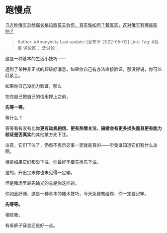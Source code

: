 # 跑慢点
[乌方称俄军总参谋长格拉西莫夫负伤，真实性如何？若属实，这对俄军有哪些影响？](https://www.zhihu.com/question/530996641/answer/2466749067)

> Author: #Anonymity
> Last update: [发布于 2022-05-02]
> Link:
> Tag: #处事
> 评论区：
> 泛讨论：

这是一种基本的生活小技巧——

遇到了某种非正式的超级好消息，如果你自己有办法直接验证，那没得说，你可以赶紧上。

如果你自己没能力验证，那么

在你自己把自己的信用押上之前，

**先等一等。**

等什么？

等等看有没有比你**更有动机相信、更有热情关注、搞错会有更多损失而且更有能力验证是否真实**的其他某方先下注。

注意，它们下注了，仍然不表示这事一定就是真的——毕竟谁知道它们有什么企图。

但是如果它们都没下注，你最好不要先抢先下注。

是的，开出宝来你也未见得一定输。

但是赌场里最先输光的总是你这样的。

你如此好赌，这是一种基本的赌术技巧，今天免费教给你，你一定要记牢。

**先等等。**

相信我，

有条裤子穿总还是好一点。
